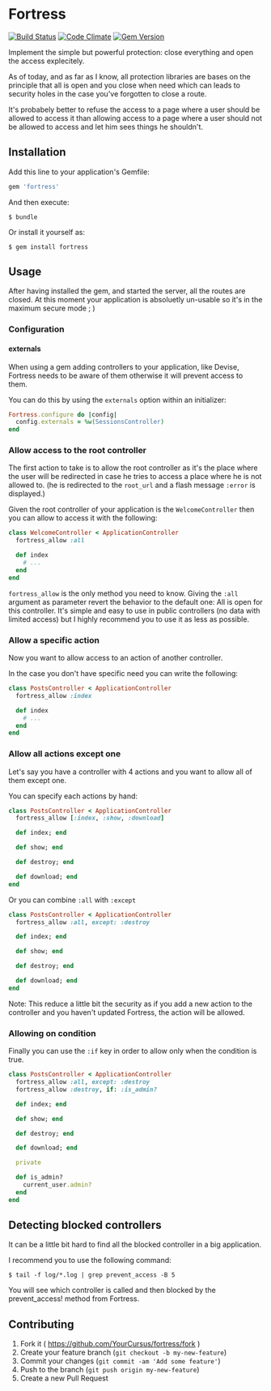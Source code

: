 # Fortress

[![Build Status](https://travis-ci.org/YourCursus/fortress.svg?branch=master)](https://travis-ci.org/YourCursus/fortress) [![Code Climate](https://codeclimate.com/github/YourCursus/fortress/badges/gpa.svg)](https://codeclimate.com/github/YourCursus/fortress) [![Gem Version](https://badge.fury.io/rb/fortress.svg)](http://badge.fury.io/rb/fortress)

Implement the simple but powerful protection: close everything and open the
access explecitely.

As of today, and as far as I know, all protection libraries are bases on the
principle that all is open and you close when need which can leads to security
holes in the case you've forgotten to close a route.

It's probabely better to refuse the access to a page where a user should be
allowed to access it than allowing access to a page where a user should not be
allowed to access and let him sees things he shouldn't.

## Installation

Add this line to your application's Gemfile:

```ruby
gem 'fortress'
```

And then execute:

    $ bundle

Or install it yourself as:

    $ gem install fortress

## Usage

After having installed the gem, and started the server, all the routes are
closed. At this moment your application is absoluetly un-usable so it's in the
maximum secure mode ; )

### Configuration

#### externals

When using a gem adding controllers to your application, like Devise, Fortress
needs to be aware of them otherwise it will prevent access to them.

You can do this by using the `externals` option within an initializer:

```ruby
Fortress.configure do |config|
  config.externals = %w(SessionsController)
end
```

### Allow access to the root controller

The first action to take is to allow the root controller as it's the place
where the user will be redirected in case he tries to access a place where he
is not allowed to.
(he is redirected to the `root_url` and a flash message `:error` is displayed.)

Given the root controller of your application is the `WelcomeController` then
you can allow to access it with the following:

```ruby
class WelcomeController < ApplicationController
  fortress_allow :all

  def index
    # ...
  end
end
```

`fortress_allow` is the only method you need to know. Giving the `:all`
argument as parameter revert the behavior to the default one: All is open for
this controller.
It's simple and easy to use in public controllers (no data with limited access)
but I highly recommend you to use it as less as possible.

### Allow a specific action

Now you want to allow access to an action of another controller.

In the case you don't have specific need you can write the following:

```ruby
class PostsController < ApplicationController
  fortress_allow :index

  def index
    # ...
  end
end
```


### Allow all actions except one

Let's say you have a controller with 4 actions and you want to allow all of
them except one.

You can specify each actions by hand:

```ruby
class PostsController < ApplicationController
  fortress_allow [:index, :show, :download]

  def index; end

  def show; end

  def destroy; end

  def download; end
end
```

Or you can combine `:all` with `:except`

```ruby
class PostsController < ApplicationController
  fortress_allow :all, except: :destroy

  def index; end

  def show; end

  def destroy; end

  def download; end
end
```

Note: This reduce a little bit the security as if you add a new action to the
controller and you haven't updated Fortress, the action will be allowed.

### Allowing on condition

Finally you can use the `:if` key in order to allow only when the condition is
true.

```ruby
class PostsController < ApplicationController
  fortress_allow :all, except: :destroy
  fortress_allow :destroy, if: :is_admin?

  def index; end

  def show; end

  def destroy; end

  def download; end

  private

  def is_admin?
    current_user.admin?
  end
end
```

## Detecting blocked controllers

It can be a little bit hard to find all the blocked controller in a big
application.

I recommend you to use the following command:

    $ tail -f log/*.log | grep prevent_access -B 5

You will see which controller is called and then blocked by the prevent_access!
method from Fortress.

## Contributing

1. Fork it ( https://github.com/YourCursus/fortress/fork )
2. Create your feature branch (`git checkout -b my-new-feature`)
3. Commit your changes (`git commit -am 'Add some feature'`)
4. Push to the branch (`git push origin my-new-feature`)
5. Create a new Pull Request
